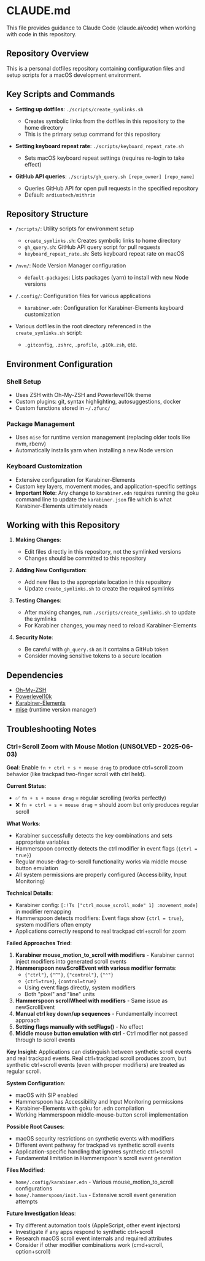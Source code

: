 # CLAUDE.md

This file provides guidance to Claude Code (claude.ai/code) when working with code in this repository.

## Repository Overview

This is a personal dotfiles repository containing configuration files and setup scripts for a macOS development environment.

## Key Scripts and Commands

- **Setting up dotfiles**: `./scripts/create_symlinks.sh`
  - Creates symbolic links from the dotfiles in this repository to the home directory
  - This is the primary setup command for this repository

- **Setting keyboard repeat rate**: `./scripts/keyboard_repeat_rate.sh`
  - Sets macOS keyboard repeat settings (requires re-login to take effect)

- **GitHub API queries**: `./scripts/gh_query.sh [repo_owner] [repo_name]`
  - Queries GitHub API for open pull requests in the specified repository
  - Default: `ardiustech/mithrin`

## Repository Structure

- `/scripts/`: Utility scripts for environment setup
  - `create_symlinks.sh`: Creates symbolic links to home directory
  - `gh_query.sh`: GitHub API query script for pull requests 
  - `keyboard_repeat_rate.sh`: Sets keyboard repeat rate on macOS

- `/nvm/`: Node Version Manager configuration
  - `default-packages`: Lists packages (yarn) to install with new Node versions

- `/.config/`: Configuration files for various applications
  - `karabiner.edn`: Configuration for Karabiner-Elements keyboard customization

- Various dotfiles in the root directory referenced in the `create_symlinks.sh` script:
  - `.gitconfig`, `.zshrc`, `.profile`, `.p10k.zsh`, etc.

## Environment Configuration

### Shell Setup
- Uses ZSH with Oh-My-ZSH and Powerlevel10k theme
- Custom plugins: git, syntax highlighting, autosuggestions, docker
- Custom functions stored in `~/.zfunc/`

### Package Management
- Uses `mise` for runtime version management (replacing older tools like nvm, rbenv)
- Automatically installs yarn when installing a new Node version

### Keyboard Customization
- Extensive configuration for Karabiner-Elements
- Custom key layers, movement modes, and application-specific settings
- **Important Note**: Any change to `karabiner.edn` requires running the goku command line to update the `karabiner.json` file which is what Karabiner-Elements ultimately reads

## Working with this Repository

1. **Making Changes**: 
   - Edit files directly in this repository, not the symlinked versions
   - Changes should be committed to this repository

2. **Adding New Configuration**:
   - Add new files to the appropriate location in this repository
   - Update `create_symlinks.sh` to create the required symlinks

3. **Testing Changes**:
   - After making changes, run `./scripts/create_symlinks.sh` to update the symlinks
   - For Karabiner changes, you may need to reload Karabiner-Elements

4. **Security Note**:
   - Be careful with `gh_query.sh` as it contains a GitHub token
   - Consider moving sensitive tokens to a secure location

## Dependencies

- [Oh-My-ZSH](https://ohmyz.sh/)
- [Powerlevel10k](https://github.com/romkatv/powerlevel10k)
- [Karabiner-Elements](https://karabiner-elements.pqrs.org/)
- [mise](https://github.com/jdx/mise) (runtime version manager)

## Troubleshooting Notes

### Ctrl+Scroll Zoom with Mouse Motion (UNSOLVED - 2025-06-03)

**Goal**: Enable `fn + ctrl + s + mouse drag` to produce ctrl+scroll zoom behavior (like trackpad two-finger scroll with ctrl held).

**Current Status**: 
- ✅ `fn + s + mouse drag` = regular scrolling (works perfectly)
- ❌ `fn + ctrl + s + mouse drag` = should zoom but only produces regular scroll

**What Works**:
- Karabiner successfully detects the key combinations and sets appropriate variables
- Hammerspoon correctly detects the ctrl modifier in event flags (`{ctrl = true}`)
- Regular mouse-drag-to-scroll functionality works via middle mouse button emulation
- All system permissions are properly configured (Accessibility, Input Monitoring)

**Technical Details**:
- Karabiner config: `[:!Ts ["ctrl_mouse_scroll_mode" 1] :movement_mode]` in modifier remapping
- Hammerspoon detects modifiers: Event flags show `{ctrl = true}`, system modifiers often empty
- Applications correctly respond to real trackpad ctrl+scroll for zoom

**Failed Approaches Tried**:
1. **Karabiner mouse_motion_to_scroll with modifiers** - Karabiner cannot inject modifiers into generated scroll events
2. **Hammerspoon newScrollEvent with various modifier formats**:
   - `{"ctrl"}`, `{"^"}`, `{"control"}`, `{"⌃"}`
   - `{ctrl=true}`, `{control=true}`
   - Using event flags directly, system modifiers
   - Both "pixel" and "line" units
3. **Hammerspoon scrollWheel with modifiers** - Same issue as newScrollEvent
4. **Manual ctrl key down/up sequences** - Fundamentally incorrect approach
5. **Setting flags manually with setFlags()** - No effect
6. **Middle mouse button emulation with ctrl** - Ctrl modifier not passed through to scroll events

**Key Insight**: Applications can distinguish between synthetic scroll events and real trackpad events. Real ctrl+trackpad scroll produces zoom, but synthetic ctrl+scroll events (even with proper modifiers) are treated as regular scroll.

**System Configuration**:
- macOS with SIP enabled
- Hammerspoon has Accessibility and Input Monitoring permissions
- Karabiner-Elements with goku for .edn compilation
- Working Hammerspoon middle-mouse-button scroll implementation

**Possible Root Causes**:
- macOS security restrictions on synthetic events with modifiers
- Different event pathway for trackpad vs synthetic scroll events
- Application-specific handling that ignores synthetic ctrl+scroll
- Fundamental limitation in Hammerspoon's scroll event generation

**Files Modified**:
- `home/.config/karabiner.edn` - Various mouse_motion_to_scroll configurations
- `home/.hammerspoon/init.lua` - Extensive scroll event generation attempts

**Future Investigation Ideas**:
- Try different automation tools (AppleScript, other event injectors)
- Investigate if any apps respond to synthetic ctrl+scroll
- Research macOS scroll event internals and required attributes
- Consider if other modifier combinations work (cmd+scroll, option+scroll)